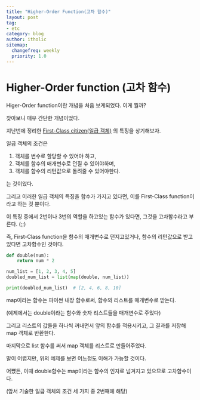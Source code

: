 ```yaml
---
title: "Higher-Order Function(고차 함수)"
layout: post
tag:
- etc
category: blog
author: itholic
sitemap:
  changefreq: weekly
  priority: 1.0
---
```


# Higher-Order function (고차 함수)

Higer-Order function이란 개념을 처음 보게되었다. 이게 뭘까?

찾아보니 매우 간단한 개념이었다.

지난번에 정리한 <a href="https://itholic.github.io/first-class-citizen/" target="_blank">First-Class citizen(일급 객체)</a> 의 특징을 상기해보자. 

일급 객체의 조건은 

1. 객체를 변수로 할당할 수 있어야 하고,
2. 객체를 함수의 매개변수로 던질 수 있어야하며,
3. 객체를 함수의 리턴값으로 돌려줄 수 있어야한다.

는 것이었다.

그리고 이러한 일급 객체의 특징을 함수가 가지고 있다면, 이를 First-Class function이라고 하는 것 뿐이다.

이 특징 중에서 2번이나 3번의 역할을 하고있는 함수가 있다면, 그것을 고차함수라고 부른다. (;;)

즉, First-Class function을 함수의 매개변수로 던지고있거나, 함수의 리턴값으로 받고있다면 고차함수인 것이다.

```python
def double(num):
    return num * 2

num_list = [1, 2, 3, 4, 5]
doubled_num_list = list(map(double, num_list))

print(doubled_num_list)  # [2, 4, 6, 8, 10]
```

map이라는 함수는 파이썬 내장 함수로써, 함수와 리스트를 매개변수로 받는다.

(예제에서는 double이라는 함수와 숫자 리스트들을 매개변수로 주었다)

그리고 리스트의 값들을 하나씩 꺼내면서 앞의 함수를 적용시키고, 그 결과를 저장해 map 객체로 반환한다.

마지막으로 list 함수를 써서 map 객체를 리스트로 만들어주었다.

말이 어렵지만, 위의 예제를 보면 어느정도 이해가 가능할 것이다.

어쩄든, 이때 double함수는 map이라는 함수의 인자로 넘겨지고 있으므로 고차함수이다.

(앞서 기술한 일급 객체의 조건 세 가지 중 2번째에 해당)
